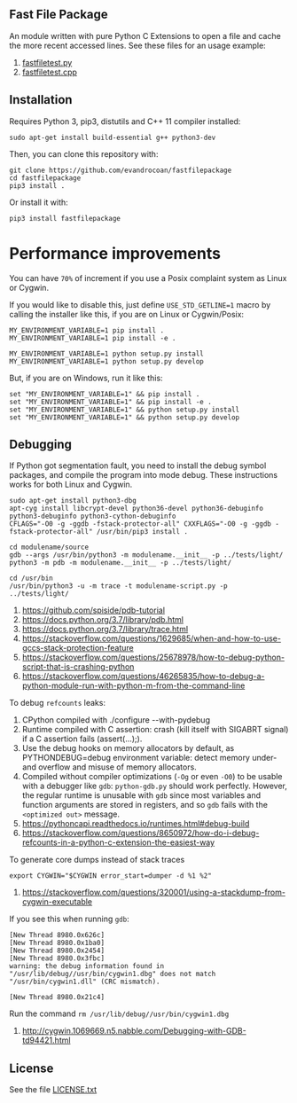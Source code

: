 
## Fast File Package

An module written with pure Python C Extensions to open a file and
cache the more recent accessed lines.
See these files for an usage example:
1. [fastfiletest.py](fastfiletest.py)
1. [fastfiletest.cpp](fastfiletest.cpp)


## Installation

Requires Python 3,
pip3, distutils and
C++ 11 compiler installed:
```
sudo apt-get install build-essential g++ python3-dev
```

Then, you can clone this repository with:
```
git clone https://github.com/evandrocoan/fastfilepackage
cd fastfilepackage
pip3 install .
```

Or install it with:
```
pip3 install fastfilepackage
```

# Performance improvements

You can have `70%` of increment if you use a Posix complaint system as Linux or Cygwin.

If you would like to disable this,
just define `USE_STD_GETLINE=1` macro by calling the installer like this,
if you are on Linux or Cygwin/Posix:
```
MY_ENVIRONMENT_VARIABLE=1 pip install .
MY_ENVIRONMENT_VARIABLE=1 pip install -e .

MY_ENVIRONMENT_VARIABLE=1 python setup.py install
MY_ENVIRONMENT_VARIABLE=1 python setup.py develop
```

But,
if you are on Windows,
run it like this:
```
set "MY_ENVIRONMENT_VARIABLE=1" && pip install .
set "MY_ENVIRONMENT_VARIABLE=1" && pip install -e .
set "MY_ENVIRONMENT_VARIABLE=1" && python setup.py install
set "MY_ENVIRONMENT_VARIABLE=1" && python setup.py develop
```


## Debugging

If Python got segmentation fault,
you need to install the debug symbol packages,
and compile the program into mode debug.
These instructions works for both Linux and
Cygwin.
```
sudo apt-get install python3-dbg
apt-cyg install libcrypt-devel python36-devel python36-debuginfo python3-debuginfo python3-cython-debuginfo
CFLAGS="-O0 -g -ggdb -fstack-protector-all" CXXFLAGS="-O0 -g -ggdb -fstack-protector-all" /usr/bin/pip3 install .

cd modulename/source
gdb --args /usr/bin/python3 -m modulename.__init__ -p ../tests/light/
python3 -m pdb -m modulename.__init__ -p ../tests/light/

cd /usr/bin
/usr/bin/python3 -u -m trace -t modulename-script.py -p ../tests/light/
```
1. https://github.com/spiside/pdb-tutorial
1. https://docs.python.org/3.7/library/pdb.html
1. https://docs.python.org/3.7/library/trace.html
1. https://stackoverflow.com/questions/1629685/when-and-how-to-use-gccs-stack-protection-feature
1. https://stackoverflow.com/questions/25678978/how-to-debug-python-script-that-is-crashing-python
1. https://stackoverflow.com/questions/46265835/how-to-debug-a-python-module-run-with-python-m-from-the-command-line

To debug `refcounts` leaks:
1. CPython compiled with ./configure --with-pydebug
1. Runtime compiled with C assertion:
   crash (kill itself with SIGABRT signal) if a C assertion fails (assert(...);).
1. Use the debug hooks on memory allocators by default,
   as PYTHONDEBUG=debug environment variable:
   detect memory under- and overflow and
   misuse of memory allocators.
1. Compiled without compiler optimizations (`-Og` or even `-O0`) to be usable with a debugger like `gdb`:
   `python-gdb.py` should work perfectly.
   However,
   the regular runtime is unusable with `gdb` since most variables and
   function arguments are stored in registers,
   and so `gdb` fails with the `<optimized out>` message.
1. https://pythoncapi.readthedocs.io/runtimes.html#debug-build
1. https://stackoverflow.com/questions/8650972/how-do-i-debug-refcounts-in-a-python-c-extension-the-easiest-way

To generate core dumps instead of stack traces
```
export CYGWIN="$CYGWIN error_start=dumper -d %1 %2"
```
1. https://stackoverflow.com/questions/320001/using-a-stackdump-from-cygwin-executable

If you see this when running `gdb`:
```
[New Thread 8980.0x626c]
[New Thread 8980.0x1ba0]
[New Thread 8980.0x2454]
[New Thread 8980.0x3fbc]
warning: the debug information found in "/usr/lib/debug//usr/bin/cygwin1.dbg" does not match "/usr/bin/cygwin1.dll" (CRC mismatch).

[New Thread 8980.0x21c4]
```
Run the command `rm /usr/lib/debug//usr/bin/cygwin1.dbg`
1. http://cygwin.1069669.n5.nabble.com/Debugging-with-GDB-td94421.html


## License

See the file [LICENSE.txt](LICENSE.txt)

